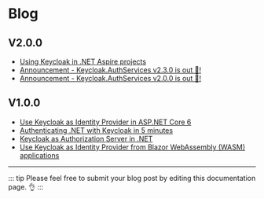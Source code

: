 # Blog

## V2.0.0

* [Using Keycloak in .NET Aspire projects](https://nikiforovall.github.io/dotnet/keycloak/2024/06/02/aspire-support-for-keycloak.html)
* [Announcement - Keycloak.AuthServices v2.3.0 is out 🎉!](https://nikiforovall.github.io/dotnet/keycloak/2024/05/10/keycloak-v2-3-0.html)
* [Announcement - Keycloak.AuthServices v2.0.0 is out 🎉!](https://nikiforovall.github.io/dotnet/keycloak/2024/05/05/keycloak-v2-0-0.html)

## V1.0.0

* [Use Keycloak as Identity Provider in ASP.NET Core 6](https://nikiforovall.github.io/aspnetcore/dotnet/2022/08/24/dotnet-keycloak-auth.html)
* [Authenticating .NET with Keycloak in 5 minutes](https://medium.com/@stefannovak96/authenticating-net-with-keycloak-ae7ce3675110)
* [Keycloak as Authorization Server in .NET](https://nikiforovall.github.io/dotnet/keycloak/2022/12/28/keycloak-authorization-server.html)
* [Use Keycloak as Identity Provider from Blazor WebAssembly (WASM) applications](https://nikiforovall.github.io/blazor/dotnet/2022/12/08/dotnet-keycloak-blazorwasm-auth.html)

---

::: tip
Please feel free to submit your blog post by editing this documentation page. 👌
:::
